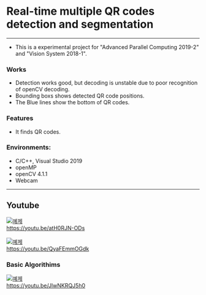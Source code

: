 # Real-time multiple QR codes detection and segmentation

---

* This is a experimental project for "Advanced Parallel Computing 2019-2" and "Vision System 2018-1".

### Works
* Detection works good, but decoding is unstable due to poor recognition of openCV decoding.
* Bounding boxs shows detected QR code positions.
* The Blue lines show the bottom of QR codes.

### Features
* It finds QR codes.

### Environments:
* C/C++, Visual Studio 2019
* openMP
* openCV 4.1.1
* Webcam


---

## Youtube
[![예제](http://img.youtube.com/vi/atH0RJN-ODs/0.jpg)](https://youtu.be/atH0RJN-ODs?t=0s) 
<br>
https://youtu.be/atH0RJN-ODs
<br>
<br>
[![예제](http://img.youtube.com/vi/QyaFEmmOGdk/0.jpg)](https://youtu.be/QyaFEmmOGdk?t=0s) 
<br>
https://youtu.be/QyaFEmmOGdk
<br>
### Basic Algorithims
[![예제](http://img.youtube.com/vi/JlwNKRQJ5h0/0.jpg)](https://youtu.be/JlwNKRQJ5h0?t=0s) 
<br>
https://youtu.be/JlwNKRQJ5h0
<br>
<br>

